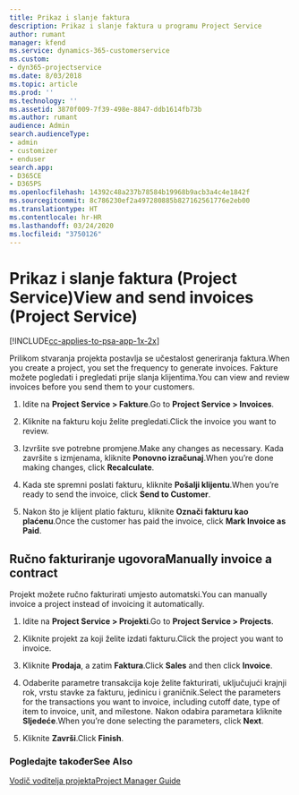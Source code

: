 ```yaml
---
title: Prikaz i slanje faktura
description: Prikaz i slanje faktura u programu Project Service
author: rumant
manager: kfend
ms.service: dynamics-365-customerservice
ms.custom:
- dyn365-projectservice
ms.date: 8/03/2018
ms.topic: article
ms.prod: ''
ms.technology: ''
ms.assetid: 3870f009-7f39-498e-8847-ddb1614fb73b
ms.author: rumant
audience: Admin
search.audienceType:
- admin
- customizer
- enduser
search.app:
- D365CE
- D365PS
ms.openlocfilehash: 14392c48a237b78584b19968b9acb3a4c4e1842f
ms.sourcegitcommit: 8c786230ef2a497280885b827162561776e2eb00
ms.translationtype: HT
ms.contentlocale: hr-HR
ms.lasthandoff: 03/24/2020
ms.locfileid: "3750126"
---
```

# <a name="view-and-send-invoices-project-service"></a><span data-ttu-id="99cf3-103">Prikaz i slanje faktura (Project Service)</span><span class="sxs-lookup"><span data-stu-id="99cf3-103">View and send invoices (Project Service)</span></span>

[!INCLUDE[cc-applies-to-psa-app-1x-2x](../includes/cc-applies-to-psa-app-1x-2x.md)]

<span data-ttu-id="99cf3-104">Prilikom stvaranja projekta postavlja se učestalost generiranja faktura.</span><span class="sxs-lookup"><span data-stu-id="99cf3-104">When you create a project, you set the frequency to generate invoices.</span></span> <span data-ttu-id="99cf3-105">Fakture možete pogledati i pregledati prije slanja klijentima.</span><span class="sxs-lookup"><span data-stu-id="99cf3-105">You can view and review invoices before you send them to your customers.</span></span>  
  
1.  <span data-ttu-id="99cf3-106">Idite na **Project Service > Fakture**.</span><span class="sxs-lookup"><span data-stu-id="99cf3-106">Go to **Project Service > Invoices**.</span></span>  
  
2.  <span data-ttu-id="99cf3-107">Kliknite na fakturu koju želite pregledati.</span><span class="sxs-lookup"><span data-stu-id="99cf3-107">Click the invoice you want to review.</span></span>  
  
3.  <span data-ttu-id="99cf3-108">Izvršite sve potrebne promjene.</span><span class="sxs-lookup"><span data-stu-id="99cf3-108">Make any changes as necessary.</span></span> <span data-ttu-id="99cf3-109">Kada završite s izmjenama, kliknite **Ponovno izračunaj**.</span><span class="sxs-lookup"><span data-stu-id="99cf3-109">When you’re done making changes, click **Recalculate**.</span></span>  
  
4.  <span data-ttu-id="99cf3-110">Kada ste spremni poslati fakturu, kliknite **Pošalji klijentu**.</span><span class="sxs-lookup"><span data-stu-id="99cf3-110">When you’re ready to send the invoice, click **Send to Customer**.</span></span>  
  
5.  <span data-ttu-id="99cf3-111">Nakon što je klijent platio fakturu, kliknite **Označi fakturu kao plaćenu**.</span><span class="sxs-lookup"><span data-stu-id="99cf3-111">Once the customer has paid the invoice, click **Mark Invoice as Paid**.</span></span>  
  
## <a name="manually-invoice-a-contract"></a><span data-ttu-id="99cf3-112">Ručno fakturiranje ugovora</span><span class="sxs-lookup"><span data-stu-id="99cf3-112">Manually invoice a contract</span></span>  
 <span data-ttu-id="99cf3-113">Projekt možete ručno fakturirati umjesto automatski.</span><span class="sxs-lookup"><span data-stu-id="99cf3-113">You can manually invoice a project instead of invoicing it automatically.</span></span>  
  
1.  <span data-ttu-id="99cf3-114">Idite na **Project Service > Projekti**.</span><span class="sxs-lookup"><span data-stu-id="99cf3-114">Go to **Project Service > Projects**.</span></span>  
  
2.  <span data-ttu-id="99cf3-115">Kliknite projekt za koji želite izdati fakturu.</span><span class="sxs-lookup"><span data-stu-id="99cf3-115">Click the project you want to invoice.</span></span>  
  
3.  <span data-ttu-id="99cf3-116">Kliknite **Prodaja**, a zatim **Faktura**.</span><span class="sxs-lookup"><span data-stu-id="99cf3-116">Click **Sales** and then click **Invoice**.</span></span>  
  
4.  <span data-ttu-id="99cf3-117">Odaberite parametre transakcija koje želite fakturirati, uključujući krajnji rok, vrstu stavke za fakturu, jedinicu i graničnik.</span><span class="sxs-lookup"><span data-stu-id="99cf3-117">Select the parameters for the transactions you want to invoice, including cutoff date, type of item to invoice, unit, and milestone.</span></span> <span data-ttu-id="99cf3-118">Nakon odabira parametara kliknite **Sljedeće**.</span><span class="sxs-lookup"><span data-stu-id="99cf3-118">When you’re done selecting the parameters, click **Next**.</span></span>  
  
5.  <span data-ttu-id="99cf3-119">Kliknite **Završi**.</span><span class="sxs-lookup"><span data-stu-id="99cf3-119">Click **Finish**.</span></span>  
  
### <a name="see-also"></a><span data-ttu-id="99cf3-120">Pogledajte također</span><span class="sxs-lookup"><span data-stu-id="99cf3-120">See Also</span></span>  
 [<span data-ttu-id="99cf3-121">Vodič voditelja projekta</span><span class="sxs-lookup"><span data-stu-id="99cf3-121">Project Manager Guide</span></span>](../project-service/project-manager-guide.md)

